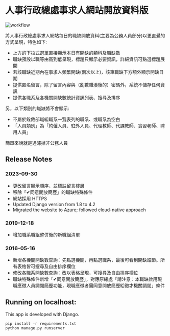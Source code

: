 # 人事行政總處事求人網站開放資料版

![workflow](https://github.com/jwlin/dgpa-job-site/actions/workflows/main_wa-dgpa-d-azuw.yml/badge.svg)

將人事行政總處事求人網站每日的職缺開放資料(主要為公務人員部分)以更直覺的方式呈現，特色如下:

 - 上方的下拉式選單直接顯示本日有開缺的類科及職缺數
 - 職缺預設以職等由高到低呈現，標題只顯示必要資訊，詳細資訊可點選標題展開
 - 若該職缺近期內在事求人頻繁開缺(兩次以上)，該筆職缺下方額外顯示開缺日期
 - 提供匿名留言，除了留言內容與（亂數雜湊後的）密碼外，系統不儲存任何資訊
 - 提供各職系及各機關開缺數統計資訊列表、搜尋及排序

另，以下類別的職缺將不會顯示:

 - 不屬於銓敘部職組職系一覽表列的職系、或職系為空白
 - 「人員類別」為「約僱人員、駐外人員、代理教師、代課教師、實習老師、聘用人員」

簡單來說就是過濾掉非公務人員

## Release Notes

### 2023-09-30

* 更改留言顯示順序，並標註留言樓層
* 移除「✔同意開放簡歷」的職缺特殊條件
* 網站採用 HTTPS
* Updated Django version from 1.8 to 4.2
* Migrated the website to Azure; followed cloud-native approach

### 2019-12-18

* 增加職系職組整併後的新職組清單

### 2016-05-16

* 新增各機關開缺數查詢：先點選機關，再點選職系，最後可看到開缺細節。所有表格皆可搜尋及自由排序欄位
* 修改各職系開缺數查詢：改以表格呈現，可搜尋及自由排序欄位
* 職缺特殊條件新增「✔同意開放簡歷」，對應原總處「請注意：本職缺啟用現職應徵人員調閱簡歷功能，現職應徵者需同意開放簡歷給徵才機關調閱」條件

## Running on localhost:
This app is developed with Django.
```
pip install -r requirements.txt
python manage.py runserver
```
